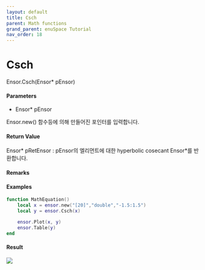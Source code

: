 ```yaml
---
layout: default
title: Csch
parent: Math functions
grand_parent: enuSpace Tutorial
nav_order: 18
---
```


# Csch

Ensor.Csch\(Ensor\* pEnsor\)

#### Parameters

* Ensor\* pEnsor

Ensor.new\(\) 함수등에 의해 만들어진 포인터를 입력합니다.

#### Return Value

Ensor\* pRetEnsor : pEnsor의 엘리먼트에 대한 hyperbolic cosecant Ensor\*를 반환합니다.

#### Remarks

#### Examples

```lua
function MathEquation()
	local x = ensor.new("[20]","double","-1.5:1.5")
 	local y = ensor.Csch(x)

 	ensor.Plot(x, y)
 	ensor.Table(y)
end
```

#### Result

![](/MathAPI/ScshResult.png)

